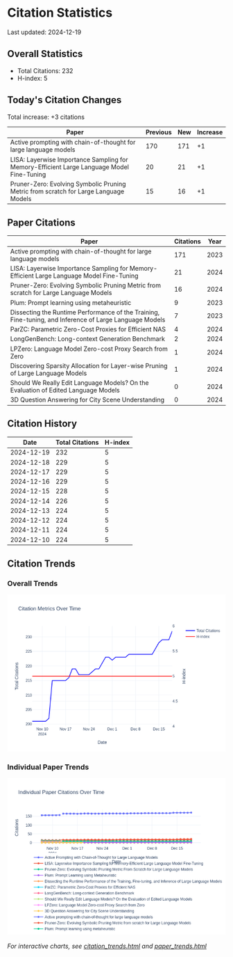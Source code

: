 # Citation Statistics

Last updated: 2024-12-19

## Overall Statistics
- Total Citations: 232
- H-index: 5

## Today's Citation Changes 

Total increase: +3 citations

| Paper | Previous | New | Increase |
| ----- | --------- | --- | -------- |
| Active prompting with chain-of-thought for large language models | 170 | 171 | +1 |
| LISA: Layerwise Importance Sampling for Memory-Efficient Large Language Model Fine-Tuning | 20 | 21 | +1 |
| Pruner-Zero: Evolving Symbolic Pruning Metric from scratch for Large Language Models | 15 | 16 | +1 |

## Paper Citations

| Paper | Citations | Year |
| ----- | --------- | ---- |
| Active prompting with chain-of-thought for large language models | 171 | 2023 |
| LISA: Layerwise Importance Sampling for Memory-Efficient Large Language Model Fine-Tuning | 21 | 2024 |
| Pruner-Zero: Evolving Symbolic Pruning Metric from scratch for Large Language Models | 16 | 2024 |
| Plum: Prompt learning using metaheuristic | 9 | 2023 |
| Dissecting the Runtime Performance of the Training, Fine-tuning, and Inference of Large Language Models | 7 | 2023 |
| ParZC: Parametric Zero-Cost Proxies for Efficient NAS | 4 | 2024 |
| LongGenBench: Long-context Generation Benchmark | 2 | 2024 |
| LPZero: Language Model Zero-cost Proxy Search from Zero | 1 | 2024 |
| Discovering Sparsity Allocation for Layer-wise Pruning of Large Language Models | 1 | 2024 |
| Should We Really Edit Language Models? On the Evaluation of Edited Language Models | 0 | 2024 |
| 3D Question Answering for City Scene Understanding | 0 | 2024 |

## Citation History

| Date | Total Citations | H-index |
| ---- | --------------- | ------- |
| 2024-12-19 | 232 | 5 |
| 2024-12-18 | 229 | 5 |
| 2024-12-17 | 229 | 5 |
| 2024-12-16 | 229 | 5 |
| 2024-12-15 | 228 | 5 |
| 2024-12-14 | 226 | 5 |
| 2024-12-13 | 224 | 5 |
| 2024-12-12 | 224 | 5 |
| 2024-12-11 | 224 | 5 |
| 2024-12-10 | 224 | 5 |

## Citation Trends

### Overall Trends
![Citation Trends](citation_trends.png)

### Individual Paper Trends
![Paper Trends](paper_trends.png)

*For interactive charts, see [citation_trends.html](citation_trends.html) and [paper_trends.html](paper_trends.html)*